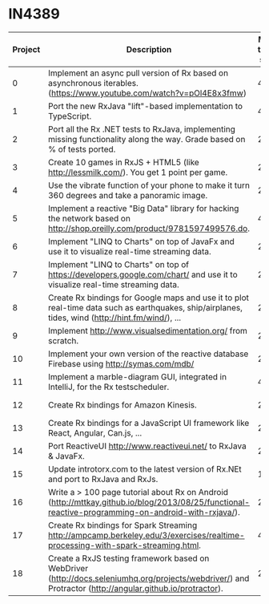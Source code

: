 # IN4389

| Project | Description | Max. team size | Team |
| ------- | ----------- | -------------- | ---- |
| 0 | Implement an async pull version of Rx based on asynchronous iterables. (https://www.youtube.com/watch?v=pOl4E8x3fmw) | 4 | |
| 1 | Port the new RxJava "lift"-based implementation to TypeScript. | 4 | |
| 2 | Port all the Rx .NET tests to RxJava, implementing missing functionality along the way. Grade based on % of tests ported. | 2 | |
| 3 | Create 10 games in RxJS + HTML5 (like http://lessmilk.com/). You get 1 point per game. | 2 | |
| 4 | Use the vibrate function of your phone to make it turn 360 degrees and take a panoramic image. | 2 | |
| 5 | Implement a reactive "Big Data" library for hacking the network based on http://shop.oreilly.com/product/9781597499576.do. | 4 | |
| 6 | Implement "LINQ to Charts" on top of JavaFx and use it to visualize real-time streaming data. | 2 | |
| 7 | Implement "LINQ to Charts" on top of https://developers.google.com/chart/ and use it to visualize real-time streaming data. | 2 | |
| 8 | Create Rx bindings for Google maps and use it to plot real-time data such as earthquakes, ship/airplanes, tides, wind (http://hint.fm/wind/), ... | 2 | |
| 9 | Implement http://www.visualsedimentation.org/ from scratch. | 2 | |
| 10 | Implement your own version of the reactive database Firebase using http://symas.com/mdb/ | 2 | |
| 11 | Implement a marble-diagram GUI, integrated in IntelliJ, for the Rx testscheduler. | 4 | |
| 12 | Create Rx bindings for Amazon Kinesis. | 2 | Alex Garella |
| 13 | Create Rx bindings for a JavaScript UI framework like React, Angular, Can.js, ... | 2 | |
| 14 | Port ReactiveUI http://www.reactiveui.net/ to RxJava & JavaFx. | 2 | |
| 15 | Update introtorx.com to the latest version of Rx.NEt and port to RxJava and RxJs. | 1 | |
| 16 | Write a > 100 page tutorial about Rx on Android (http://mttkay.github.io/blog/2013/08/25/functional-reactive-programming-on-android-with-rxjava/). | 2 | |
| 17 | Create Rx bindings for Spark Streaming http://ampcamp.berkeley.edu/3/exercises/realtime-processing-with-spark-streaming.html. | 4 | |
| 18 | Create a RxJS testing framework based on WebDriver (http://docs.seleniumhq.org/projects/webdriver/) and Protractor (http://angular.github.io/protractor). | 2 | |
